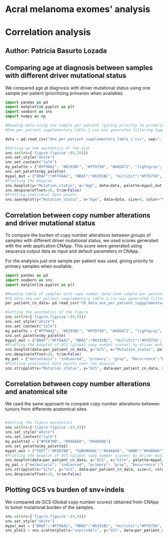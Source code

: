 # Acral melanoma exomes' analysis
# Correlation analysis 
## Author: Patricia Basurto Lozada

## Comparing age at diagnosis between samples with different driver mutational status 

We compared age at diagnosis with driver mutational status using one sample per patient (prioritizing primaries when available).

``` python 
import pandas as pd
import matplotlib.pyplot as plt
import seaborn as sns
import numpy as np

#Reading data using one sample per patient (giving priority to primaries when available)
#One_per_patient_supplementary_table_1.csv was generated filtering Supplementary table 1 to only have one sample per patient prioritizing primaries. 

data = pd.read_csv("One_per_patient_supplementary_table_1.csv", sep=",")

#Setting up the aesthetics of the plot
sns.set(rc={'figure.figsize':(8,20)})
sns.set_style("white")
sns.set_context("talk")
my_palette = {"#FF9AA2", "#D291BC", "#FFD758", "#A6D472", "lightgray", "#7ec4cf"}
sns.set_palette(my_palette)
mypal_mut = {"BRAF":"#FF9AA2", "NRAS":"#D291BC", "multihit":"#FFD758", "NF1":"#A6D472", "Other":"lightgray", "KIT":"#7ec4cf"}
#Plotting the boxplot
sns.boxplot(y="Mutation_status", x="Age", data=data, palette=mypal_mut, order=["NRAS","NF1","KIT","BRAF","multihit","Other"])
sns.despine(offset=10, trim=False)
#Plotting individual data points
sns.swarmplot(y="Mutation_status", x="Age", data=data, size=8, color="GRAY", order=["NRAS","NF1","KIT","BRAF","multihit","Other"])
```


## Correlation between copy number alterations and driver mutational status

To compare the burden of copy number alterations between groups of samples with different driver mutational status, we used scores generated with the web application CNApp. This score were generated using sequenza output data as input and default parameters in CNApp.

For the analyisis just one sample per patient was used, giving priority to primary samples when available.  

``` python 
import pandas as pd
import seaborn as sns
import matplotlib.pyplot as plt

#Reading table of samples with copy number data (one sample per patient prioritizing)
#CN_data_one_per_patient_supplementary_table_1.csv was generated filtering Supplementary table 1 to only have samples with copy number data and only one sample per patient prioritizing primaries. 
per_patient_cn_data= pd.read_csv("CN_data_one_per_patient_suppplementary_table_1.csv", sep=",")

#Setting the aesthetics of the figure
sns.set(rc={'figure.figsize':(9,9)})
sns.set_style("white")
sns.set_context("talk")
my_palette = {"#FF9AA2", "#D291BC", "#FFD758", "#A6D472", "lightgray", "#7ec4cf"}
sns.set_palette(my_palette)
mypal_mut = {"BRAF":"#FF9AA2", "NRAS":"#D291BC", "multihit":"#FFD758", "NF1":"#A6D472", "Other":"lightgray", "KIT":"#7ec4cf"}
#Plotting the boxplot of GCS (global copy number scores) by driver mutational status
sns.boxplot(data=per_patient_cn_data, y="GCS", x="Mutation_status", palette=mypal_mut, showfliers = False, order=["NRAS","BRAF","NF1","KIT","multihit","Other"])
sns.despine(offset=10, trim=False)
my_pal = {"metastasis": "indianred", "primary": "gray", "Recurrence":"blue", "Lesion_in_transit":"green"}
#Plotting individual data points over the boxplot
sns.stripplot(x="Mutation_status", y="GCS", data=per_patient_cn_data, size=8, hue="Tumor_type", linewidth=0, palette=my_pal,order=["NRAS","BRAF","NF1","KIT","multihit","Other"])
```

## Correlation between copy number alterations and anatomical site

We used the same approach to compare copy number alterations between tumors from differente anatomical sites. 


``` python

#Setting the figure aesthetics
sns.set(rc={'figure.figsize':(9,9)})
sns.set_style("white")
sns.set_context("talk")
my_palette2 = {"#FEB7BB", "#94A6D8", "#94D8A6"}
sns.set_palette(my_palette2)
mypal_mut = {"FEET":"#FEB7BB", "SUBUNGUAL":"#94A6D8", "HAND":"#94D8A6"}
#Plotting the boxplot of GCS (global copy number scores) by driver mutational status
sns.boxplot(data=per_patient_cn_data, y="GCS", x="Site", palette=mypal_mut, order=["FEET","HAND","SUBUNGUAL"])
my_pal = {"metastasis": "indianred", "primary": "gray", "Recurrence":"blue", "Lesion_in_transit":"green"}
sns.stripplot(x="Site", y="GCS", data=per_patient_cn_data, size=8, color=".3", linewidth=0, hue="Tumor_type",palette=my_pal, order=["FEET","HAND","SUBUNGUAL"] )
sns.despine(offset=10, trim=False)
```


## Plotting GCS vs burden of snv+indels

We compared de GCS (Global copy number scores) obtained from CNApp to tumor mutational burden of the samples. 

``` python
sns.set(rc={'figure.figsize':(9,9)})
sns.set_style("white")
mypal_mut = {"BRAF":"#FF9AA2", "NRAS":"#D291BC", "multihit":"#FFD758", "NF1":"#A6D472", "Other":"lightgray", "KIT":"#7ec4cf"}
sns_plot2 = sns.scatterplot(x="snp+indels", y="GCS", data=per_patient_cn_data, hue="Mutation_status", palette=mypal_mut, s=250, style="Mutation_status")

```